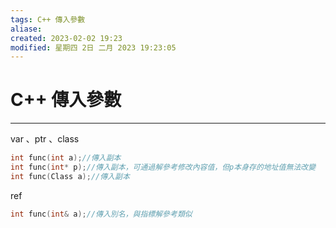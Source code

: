 ```yaml
---
tags: C++ 傳入參數
aliase: 
created: 2023-02-02 19:23
modified: 星期四 2日 二月 2023 19:23:05
---
```


# C++ 傳入參數
***
var 、ptr 、class
```cpp
int func(int a);//傳入副本
int func(int* p);//傳入副本，可通過解參考修改內容值，但p本身存的地址值無法改變
int func(Class a);//傳入副本
```
ref
```cpp
int func(int& a);//傳入別名，與指標解參考類似
```

